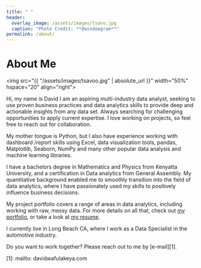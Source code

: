 ```yaml
---
title: " "
header:
  overlay_image: /assets/images/tsavo.jpg
  caption: "Photo Credit: **@windowgram**"
permalink: /about/
---
```


# About Me

<img src="{{ "/assets/images/tsavoo.jpg" | absolute_url }}"
width="50%" hspace="20" align="right">

Hi, my name is David I am an aspiring multi-industry data analyst, seeking to use proven business practices and data analytics skills to provide deep and actionable insights from any data set. Always searching for challenging opportunities to apply current expertise. I love working on projects, so feel free to reach out for collaboration.

My mother tongue is Python, but I also have experience working with dashboard /report skills using Excel, data visualization tools, pandas, Matplotlib, Seaborn, NumPy and many other popular data analysis and machine learning libraries.

I have a bachelors degree in Mathematics and Physics from Kenyatta University, and a certification in Data analytics from General Assembly. My quantitative background enabled me to smoothly transition into the field of data analytics, where I have passionately used my skills to positively influence business decisions.

My project portfolio covers a range of areas in data analytics, including working with raw, messy data. For more details on all that, check out [my portfolio](/portfolio/), or
take a look at [my resume][4].

I currently live in Long Beach CA, where I work as a Data Specialist in the automotive industry.

Do you want to work together? Please reach out to me by [e-mail][1].

[1]: mailto: davidwafulakeya.com

[2]: davidwafulakeya@gmail.com

[3]: https://www.zendust.org/monastery

[4]: /assets/docs/resume.pdf

[5]: https://www.entelligent.com

[6]: https://www.thetradedesk.com

[7]: https://multithreaded.stitchfix.com/algorithms/
